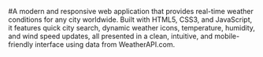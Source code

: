#A modern and responsive web application that provides real-time weather conditions for any city worldwide. Built with HTML5, CSS3, and JavaScript, it features quick city search, dynamic weather icons, temperature, humidity, and wind speed updates, all presented in a clean, intuitive, and mobile-friendly interface using data from WeatherAPI.com.